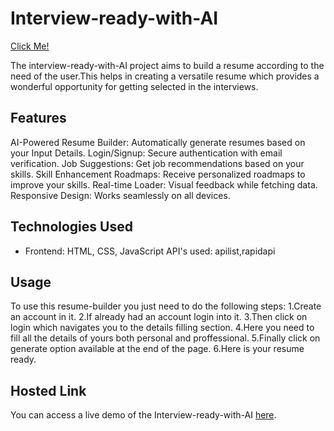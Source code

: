 # Interview-ready-with-AI
[Click Me!](https://sarithateela.github.io/resume-builder/sign%20up.html)

The interview-ready-with-AI project aims to build a resume according to the need of the user.This helps in creating a versatile resume which provides a wonderful opportunity for getting selected in the interviews. 
## Features

AI-Powered Resume Builder: Automatically generate resumes based on your Input Details.
Login/Signup: Secure authentication with email verification.
Job Suggestions: Get job recommendations based on your skills.
Skill Enhancement Roadmaps: Receive personalized roadmaps to improve your skills.
Real-time Loader: Visual feedback while fetching data.
Responsive Design: Works seamlessly on all devices.

## Technologies Used

- Frontend: HTML, CSS, JavaScript
    API's used: apilist,rapidapi 

## Usage

To use this resume-builder you just need to do the following steps:
1.Create an account in it.
2.If already had an account login into it.
3.Then click on login which navigates you to the details filling section.
4.Here you need to fill all the details of yours both personal and proffessional.
5.Finally click on generate option available at the end of the page.
6.Here is your resume ready.
## Hosted Link

You can access a live demo of the Interview-ready-with-AI [here](https://sarithateela.github.io/resume-builder/sign%20up.html).
